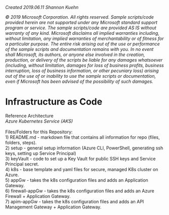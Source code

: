 <i>Created 
2019.06.11
Shannon Kuehn

© 2019 Microsoft Corporation. 
All rights reserved. Sample scripts/code provided herein are not supported under any Microsoft standard support program 
or service. The sample scripts/code are provided AS IS without warranty of any kind. Microsoft disclaims all implied 
warranties including, without limitation, any implied warranties of merchantability or of fitness for a particular purpose. 
The entire risk arising out of the use or performance of the sample scripts and documentation remains with you. In no event 
shall Microsoft, its authors, or anyone else involved in the creation, production, or delivery of the scripts be liable for 
any damages whatsoever (including, without limitation, damages for loss of business profits, business interruption, loss of 
business information, or other pecuniary loss) arising out of the use of or inability to use the sample scripts or 
documentation, even if Microsoft has been advised of the possibility of such damages.</i>

# Infrastructure as Code
Reference Architecture
<br><i>Azure Kubernetes Service (AKS)</i>
<br><br>Files/Folders for this Repository:
<br>   1) README.md - markdown file that contains all information for repo (files, folders, steps).
<br>   2) setup - general setup information (Azure CLI, PowerShell, generating ssh keys, setting up Service Principal)
<br>   3) keyVault - code to set up a Key Vault for public SSH keys and Service Principal secret.
<br>   4) k8s - base template and yaml files for secure, managed K8s cluster on Azure. 
<br>   5) appGw - takes the k8s configuration files and adds an Application Gateway.
<br>   6) firewall-appGw - takes the k8s configuration files and adds an Azure Firewall + Application Gateway.
<br>   7) apim-appGw - takes the k8s configuration files and adds an API Management Gateway + Application Gateway.
